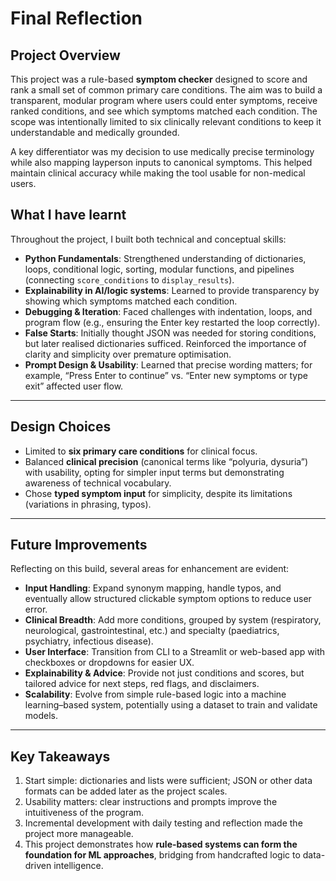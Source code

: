 # Final Reflection

## Project Overview
This project was a rule-based **symptom checker** designed to score and rank a small set of common primary care conditions. The aim was to build a transparent, modular program where users could enter symptoms, receive ranked conditions, and see which symptoms matched each condition. The scope was intentionally limited to six clinically relevant conditions to keep it understandable and medically grounded.

A key differentiator was my decision to use medically precise terminology while also mapping layperson inputs to canonical symptoms. This helped maintain clinical accuracy while making the tool usable for non-medical users.


## What I have learnt
Throughout the project, I built both technical and conceptual skills:

- **Python Fundamentals**: Strengthened understanding of dictionaries, loops, conditional logic, sorting, modular functions, and pipelines (connecting `score_conditions` to `display_results`).  
- **Explainability in AI/logic systems**: Learned to provide transparency by showing which symptoms matched each condition.  
- **Debugging & Iteration**: Faced challenges with indentation, loops, and program flow (e.g., ensuring the Enter key restarted the loop correctly).  
- **False Starts**: Initially thought JSON was needed for storing conditions, but later realised dictionaries sufficed. Reinforced the importance of clarity and simplicity over premature optimisation.  
- **Prompt Design & Usability**: Learned that precise wording matters; for example, “Press Enter to continue” vs. “Enter new symptoms or type exit” affected user flow.

---

## Design Choices
- Limited to **six primary care conditions** for clinical focus.  
- Balanced **clinical precision** (canonical terms like “polyuria, dysuria”) with usability, opting for simpler input terms but demonstrating awareness of technical vocabulary.  
- Chose **typed symptom input** for simplicity, despite its limitations (variations in phrasing, typos).

---

## Future Improvements
Reflecting on this build, several areas for enhancement are evident:

- **Input Handling**: Expand synonym mapping, handle typos, and eventually allow structured clickable symptom options to reduce user error.  
- **Clinical Breadth**: Add more conditions, grouped by system (respiratory, neurological, gastrointestinal, etc.) and specialty (paediatrics, psychiatry, infectious disease).  
- **User Interface**: Transition from CLI to a Streamlit or web-based app with checkboxes or dropdowns for easier UX.  
- **Explainability & Advice**: Provide not just conditions and scores, but tailored advice for next steps, red flags, and disclaimers.  
- **Scalability**: Evolve from simple rule-based logic into a machine learning–based system, potentially using a dataset to train and validate models.

---

## Key Takeaways
1. Start simple: dictionaries and lists were sufficient; JSON or other data formats can be added later as the project scales.  
2. Usability matters: clear instructions and prompts improve the intuitiveness of the program.  
3. Incremental development with daily testing and reflection made the project more manageable.  
4. This project demonstrates how **rule-based systems can form the foundation for ML approaches**, bridging from handcrafted logic to data-driven intelligence.